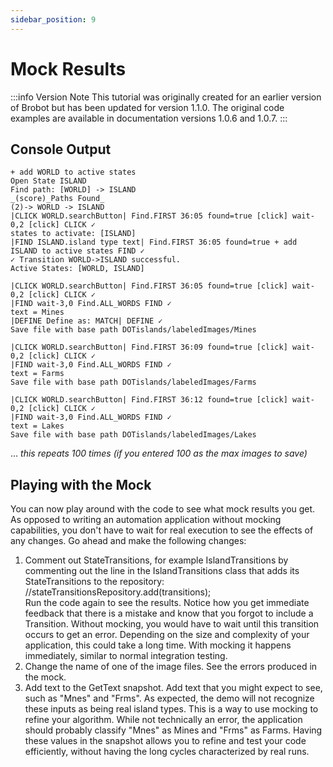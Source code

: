 ```yaml
---
sidebar_position: 9
---
```


# Mock Results

:::info Version Note
This tutorial was originally created for an earlier version of Brobot but has been updated for version 1.1.0. The original code examples are available in documentation versions 1.0.6 and 1.0.7.
:::

## Console Output

    + add WORLD to active states
    Open State ISLAND
    Find path: [WORLD] -> ISLAND
    _(score)_Paths Found_
    (2)-> WORLD -> ISLAND
    |CLICK WORLD.searchButton| Find.FIRST 36:05 found=true [click] wait-0,2 [click] CLICK ✓
    states to activate: [ISLAND]
    |FIND ISLAND.island type text| Find.FIRST 36:05 found=true + add ISLAND to active states FIND ✓
    ✓ Transition WORLD->ISLAND successful.
    Active States: [WORLD, ISLAND]

    |CLICK WORLD.searchButton| Find.FIRST 36:05 found=true [click] wait-0,2 [click] CLICK ✓
    |FIND wait-3,0 Find.ALL_WORDS FIND ✓
    text = Mines
    |DEFINE Define as: MATCH| DEFINE ✓
    Save file with base path DOTislands/labeledImages/Mines
    
    |CLICK WORLD.searchButton| Find.FIRST 36:09 found=true [click] wait-0,2 [click] CLICK ✓
    |FIND wait-3,0 Find.ALL_WORDS FIND ✓
    text = Farms
    Save file with base path DOTislands/labeledImages/Farms
    
    |CLICK WORLD.searchButton| Find.FIRST 36:12 found=true [click] wait-0,2 [click] CLICK ✓
    |FIND wait-3,0 Find.ALL_WORDS FIND ✓
    text = Lakes
    Save file with base path DOTislands/labeledImages/Lakes

... <i>this repeats 100 times (if you entered 100 as the max images to save)</i>  

## Playing with the Mock

You can now play around with the code to see what mock results you get. 
As opposed to writing an automation application without mocking capabilities,
you don't have to wait for real execution to see the effects of any changes. Go 
ahead and make the following changes:  
1. Comment out StateTransitions, for example IslandTransitions by 
commenting out the line in the IslandTransitions class that adds 
its StateTransitions to the repository:  
   //stateTransitionsRepository.add(transitions);  
Run the code again to see the results. Notice how you get immediate feedback
that there is a mistake and know that you forgot to include a Transition. 
Without mocking, you would have to wait until this transition occurs to get
an error. Depending on the size and complexity of your application, this could
take a long time. With mocking it happens immediately, similar to normal 
integration testing. 
2. Change the name of one of the image files. See the errors produced in the mock. 
3. Add text to the GetText snapshot. Add text that you might expect to see, 
such as "Mnes" and "Frms". As expected, the demo will not recognize these 
inputs as being real island types. This is a way to use mocking to refine
your algorithm. While not technically an error, the application should 
probably classify "Mnes" as Mines and "Frms" as Farms. Having these values
in the snapshot allows you to refine and test your code efficiently, without
having the long cycles characterized by real runs. 



